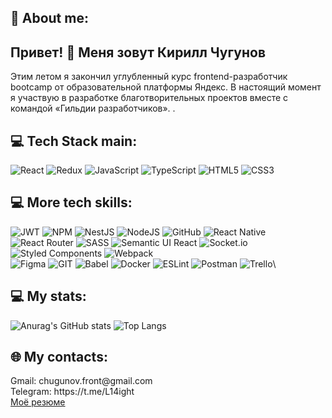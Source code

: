 ## 👋 About me:

## Привет! 👋 Меня зовут Кирилл Чугунов
<p align="left">Этим летом я закончил углубленный курс frontend-разработчик bootcamp от образовательной платформы Яндекс. В настоящий момент я участвую в разработке благотворительных проектов вместе с командой «Гильдии разработчиков».
.</p>

## 💻 Tech Stack main:
![React](https://img.shields.io/badge/react-%2320232a.svg?style=for-the-badge&logo=react&logoColor=%2361DAFB) 
![Redux](https://img.shields.io/badge/redux-%23593d88.svg?style=for-the-badge&logo=redux&logoColor=white) 
![JavaScript](https://img.shields.io/badge/javascript-%23323330.svg?style=for-the-badge&logo=javascript&logoColor=%23F7DF1E) 
![TypeScript](https://img.shields.io/badge/typescript-%23007ACC.svg?style=for-the-badge&logo=typescript&logoColor=white) 
![HTML5](https://img.shields.io/badge/html5-%23E34F26.svg?style=for-the-badge&logo=html5&logoColor=white) 
![CSS3](https://img.shields.io/badge/css3-%231572B6.svg?style=for-the-badge&logo=css3&logoColor=white) 

## 💻 More tech skills:
![JWT](https://img.shields.io/badge/JWT-black?style=for-the-badge&logo=JSON%20web%20tokens) ![NPM](https://img.shields.io/badge/NPM-%23000000.svg?style=for-the-badge&logo=npm&logoColor=white) ![NestJS](https://img.shields.io/badge/nestjs-%23E0234E.svg?style=for-the-badge&logo=nestjs&logoColor=white) ![NodeJS](https://img.shields.io/badge/node.js-6DA55F?style=for-the-badge&logo=node.js&logoColor=white) ![GitHub](https://img.shields.io/badge/GitHub-%23121011.svg?style=for-the-badge&logo=github&logoColor=white) 
![React Native](https://img.shields.io/badge/react_native-%2320232a.svg?style=for-the-badge&logo=react&logoColor=%2361DAFB) 
![React Router](https://img.shields.io/badge/React_Router-CA4245?style=for-the-badge&logo=react-router&logoColor=white) 
![SASS](https://img.shields.io/badge/SASS-hotpink.svg?style=for-the-badge&logo=SASS&logoColor=white) 
![Semantic UI React](https://img.shields.io/badge/Semantic%20UI%20React-%2335BDB2.svg?style=for-the-badge&logo=SemanticUIReact&logoColor=white) 
![Socket.io](https://img.shields.io/badge/Socket.io-black?style=for-the-badge&logo=socket.io&badgeColor=010101) 
![Styled Components](https://img.shields.io/badge/styled--components-DB7093?style=for-the-badge&logo=styled-components&logoColor=white) 
![Webpack](https://img.shields.io/badge/webpack-%238DD6F9.svg?style=for-the-badge&logo=webpack&logoColor=black) 	
![Figma](https://img.shields.io/badge/figma-%23F24E1E.svg?style=for-the-badge&logo=figma&logoColor=white) 
![GIT](https://img.shields.io/badge/Git-fc6d26?style=for-the-badge&logo=git&logoColor=white) 
![Babel](https://img.shields.io/badge/Babel-F9DC3e?style=for-the-badge&logo=babel&logoColor=black) 
![Docker](https://img.shields.io/badge/docker-%230db7ed.svg?style=for-the-badge&logo=docker&logoColor=white) 
![ESLint](https://img.shields.io/badge/ESLint-4B3263?style=for-the-badge&logo=eslint&logoColor=white) 
![Postman](https://img.shields.io/badge/Postman-FF6C37?style=for-the-badge&logo=postman&logoColor=white) 
![Trello](https://img.shields.io/badge/Trello-%23026AA7.svg?style=for-the-badge&logo=Trello&logoColor=white)\

## 💻 Mу stats:
![Anurag's GitHub stats](https://github-readme-stats.vercel.app/api?username=kirillchugunov&show_icons=true&theme=transparent&hide_rank=true&line_height=35)
![Top Langs](https://github-readme-stats.vercel.app/api/top-langs/?username=kirillchugunov&Compact_layout)

## 🌐 Mу contacts:
<p align="left" style="vertical-align: bottom">Gmail: chugunov.front@gmail.com
<br> Telegram: https://t.me/L14ight
<br><a href="https://ivanteevka.hh.ru/resume/52524ef8ff0c4dfd0b0039ed1f374a4f6d4e68/">Моё резюме</a></p>


